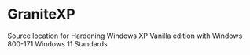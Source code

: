 # GraniteXP
Source location for Hardening Windows XP Vanilla edition with Windows 800-171 Windows 11 Standards
